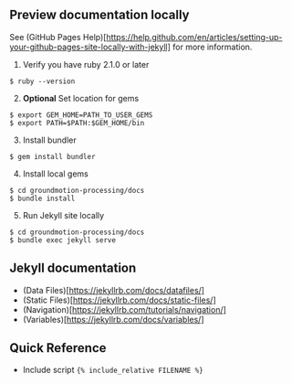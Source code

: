 ## Preview documentation locally

See (GitHub Pages Help)[https://help.github.com/en/articles/setting-up-your-github-pages-site-locally-with-jekyll] for more information.

1. Verify you have ruby 2.1.0 or later
```
$ ruby --version
```

2. **Optional** Set location for gems
```
$ export GEM_HOME=PATH_TO_USER_GEMS
$ export PATH=$PATH:$GEM_HOME/bin
```

3. Install bundler
```
$ gem install bundler
```

4. Install local gems
```
$ cd groundmotion-processing/docs
$ bundle install
```

5. Run Jekyll site locally
```
$ cd groundmotion-processing/docs
$ bundle exec jekyll serve
```

## Jekyll documentation

* (Data Files)[https://jekyllrb.com/docs/datafiles/]
* (Static Files)[https://jekyllrb.com/docs/static-files/]
* (Navigation)[https://jekyllrb.com/tutorials/navigation/]
* (Variables)[https://jekyllrb.com/docs/variables/]

## Quick Reference

* Include script `{% include_relative FILENAME %}`
